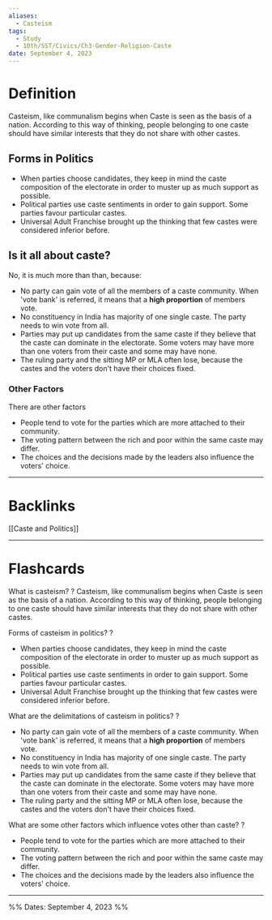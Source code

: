 ```yaml
---
aliases:
  - Casteism
tags:
  - Study
  - 10th/SST/Civics/Ch3-Gender-Religion-Caste
date: September 4, 2023
---
```

# Definition
Casteism, like communalism begins when Caste is seen as the basis of a nation.
According to this way of thinking, people belonging to one caste should have similar interests that they do not share with other castes.
## Forms in Politics
- When parties choose candidates, they keep in mind the caste composition of the electorate in order to muster up as much support as possible.
- Political parties use caste sentiments in order to gain support. Some parties favour particular castes.
- Universal Adult Franchise brought up the thinking that few castes were considered inferior before.
## Is it all about caste?
No, it is much more than than, because:
- No party can gain vote of all the members of a caste community. When 'vote bank' is referred, it means that a **high proportion** of members vote.
- No constituency in India has majority of one single caste. The party needs to win vote from all.
- Parties may put up candidates from the same caste if they believe that the caste can dominate in the electorate. Some voters may have more than one voters from their caste and some may have none.
- The ruling party and the sitting MP or MLA often lose, because the castes and the voters don't have their choices fixed.
### Other Factors
There are other factors
- People tend to vote for the parties which are more attached to their community.
- The voting pattern between the rich and poor within the same caste may differ.
- The choices and the decisions made by the leaders also influence the voters' choice.
 
---
# Backlinks
[[Caste and Politics]]

---
# Flashcards

What is casteism?
?
Casteism, like communalism begins when Caste is seen as the basis of a nation.
According to this way of thinking, people belonging to one caste should have similar interests that they do not share with other castes.
<!--SR:!2024-07-02,121,240-->

Forms of casteism in politics?
?
- When parties choose candidates, they keep in mind the caste composition of the electorate in order to muster up as much support as possible.
- Political parties use caste sentiments in order to gain support. Some parties favour particular castes.
- Universal Adult Franchise brought up the thinking that few castes were considered inferior before.
<!--SR:!2024-06-01,120,200-->

What are the delimitations of casteism in politics?
?
- No party can gain vote of all the members of a caste community. When 'vote bank' is referred, it means that a **high proportion** of members vote.
- No constituency in India has majority of one single caste. The party needs to win vote from all.
- Parties may put up candidates from the same caste if they believe that the caste can dominate in the electorate. Some voters may have more than one voters from their caste and some may have none.
- The ruling party and the sitting MP or MLA often lose, because the castes and the voters don't have their choices fixed.
<!--SR:!2024-03-07,33,190-->

What are some other factors which influence votes other than caste?
?
- People tend to vote for the parties which are more attached to their community.
- The voting pattern between the rich and poor within the same caste may differ.
- The choices and the decisions made by the leaders also influence the voters' choice.
<!--SR:!2024-05-08,69,260-->

---

%%
Dates: September 4, 2023
%%